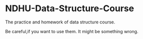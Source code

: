 # NDHU-Data-Structure-Course

The practice and homework of data structure course.

Be careful,if you want to use them.
It might be something wrong.
